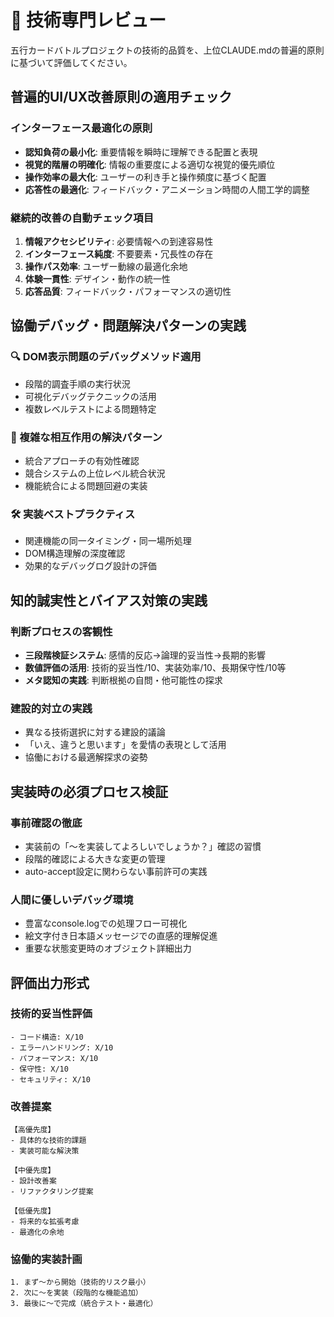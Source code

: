 # 🔧 技術専門レビュー

五行カードバトルプロジェクトの技術的品質を、上位CLAUDE.mdの普遍的原則に基づいて評価してください。

## 普遍的UI/UX改善原則の適用チェック

### インターフェース最適化の原則
- **認知負荷の最小化**: 重要情報を瞬時に理解できる配置と表現
- **視覚的階層の明確化**: 情報の重要度による適切な視覚的優先順位
- **操作効率の最大化**: ユーザーの利き手と操作頻度に基づく配置
- **応答性の最適化**: フィードバック・アニメーション時間の人間工学的調整

### 継続的改善の自動チェック項目
1. **情報アクセシビリティ**: 必要情報への到達容易性
2. **インターフェース純度**: 不要要素・冗長性の存在
3. **操作パス効率**: ユーザー動線の最適化余地
4. **体験一貫性**: デザイン・動作の統一性
5. **応答品質**: フィードバック・パフォーマンスの適切性

## 協働デバッグ・問題解決パターンの実践

### 🔍 DOM表示問題のデバッグメソッド適用
- 段階的調査手順の実行状況
- 可視化デバッグテクニックの活用
- 複数レベルテストによる問題特定

### 🎯 複雑な相互作用の解決パターン
- 統合アプローチの有効性確認
- 競合システムの上位レベル統合状況
- 機能統合による問題回避の実装

### 🛠️ 実装ベストプラクティス
- 関連機能の同一タイミング・同一場所処理
- DOM構造理解の深度確認
- 効果的なデバッグログ設計の評価

## 知的誠実性とバイアス対策の実践

### 判断プロセスの客観性
- **三段階検証システム**: 感情的反応→論理的妥当性→長期的影響
- **数値評価の活用**: 技術的妥当性/10、実装効率/10、長期保守性/10等
- **メタ認知の実践**: 判断根拠の自問・他可能性の探求

### 建設的対立の実践
- 異なる技術選択に対する建設的議論
- 「いえ、違うと思います」を愛情の表現として活用
- 協働における最適解探求の姿勢

## 実装時の必須プロセス検証

### 事前確認の徹底
- 実装前の「〜を実装してよろしいでしょうか？」確認の習慣
- 段階的確認による大きな変更の管理
- auto-accept設定に関わらない事前許可の実践

### 人間に優しいデバッグ環境
- 豊富なconsole.logでの処理フロー可視化
- 絵文字付き日本語メッセージでの直感的理解促進
- 重要な状態変更時のオブジェクト詳細出力

## 評価出力形式

### 技術的妥当性評価
```
- コード構造: X/10
- エラーハンドリング: X/10  
- パフォーマンス: X/10
- 保守性: X/10
- セキュリティ: X/10
```

### 改善提案
```
【高優先度】
- 具体的な技術的課題
- 実装可能な解決策

【中優先度】  
- 設計改善案
- リファクタリング提案

【低優先度】
- 将来的な拡張考慮
- 最適化の余地
```

### 協働的実装計画
```
1. まず〜から開始（技術的リスク最小）
2. 次に〜を実装（段階的な機能追加）
3. 最後に〜で完成（統合テスト・最適化）
```